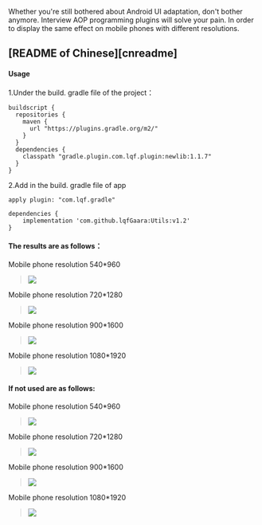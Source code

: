 Whether you're still bothered about Android UI adaptation, don't bother anymore. Interview AOP programming plugins will solve your pain. In order to display the same effect on mobile phones with different resolutions.

## [README of Chinese][cnreadme]

#### Usage
1.Under the build. gradle file of the project：

```
buildscript {
  repositories {
    maven {
      url "https://plugins.gradle.org/m2/"
    }
  }
  dependencies {
    classpath "gradle.plugin.com.lqf.plugin:newlib:1.1.7"
  }
}
  ```
2.Add in the build. gradle file of app
```
apply plugin: "com.lqf.gradle"

dependencies {
    implementation 'com.github.lqfGaara:Utils:v1.2'
}
  ```
#### The results are as follows：
 Mobile phone resolution 540*960
>![](https://github.com/lqfGaara/AOPUiAdapter/blob/master/af540960.jpg)
 
 Mobile phone resolution 720*1280
>![](https://github.com/lqfGaara/AOPUiAdapter/blob/master/af7201280.jpg)

 Mobile phone resolution 900*1600
>![](https://github.com/lqfGaara/AOPUiAdapter/blob/master/af9001600.jpg)

 Mobile phone resolution 1080*1920
 >![](https://github.com/lqfGaara/AOPUiAdapter/blob/master/af10801920.jpg)
 #### If not used are as follows:
 Mobile phone resolution 540*960
 >![](https://github.com/lqfGaara/AOPUiAdapter/blob/master/bf540960.jpg)
 
 Mobile phone resolution 720*1280
 >![](https://github.com/lqfGaara/AOPUiAdapter/blob/master/bf540960.jpg)
 
 Mobile phone resolution 900*1600
>![](https://github.com/lqfGaara/AOPUiAdapter/blob/master/bf540960.jpg)

 Mobile phone resolution 1080*1920
>![](https://github.com/lqfGaara/AOPUiAdapter/blob/master/bf540960.jpg)
